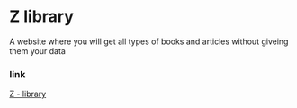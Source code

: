 # Z library

A website where you will get all types of books and articles without giveing them your data

### link

[Z - library](https://z-lib.org)
